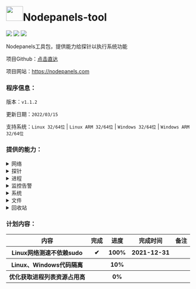 # <img src="https://github.com/Aranxu/Nodepanels-tool/blob/master/favicon.ico" width = "46" height = "40" alt="" align=center/>Nodepanels-tool

<img src="https://img.shields.io/badge/Go-1.17-ff69b4"/> <img src="https://img.shields.io/badge/version-v1.1.0-orange"/> <img src="https://img.shields.io/badge/TG-@nodepanels-green?logo=telegram&style=plastic"/>

Nodepanels工具包，提供能力给探针以执行系统功能

项目Github：[点击直达](https://github.com/Aranxu/Nodepanels)

项目网站：https://nodepanels.com

### 程序信息：

版本：`v1.1.2`

更新日期：`2022/03/15`

支持系统：`Linux 32/64位` | `Linux ARM 32/64位` | `Windows 32/64位` | `Windows ARM 32/64位`

### 提供的能力：

<details>
  <summary>网络</summary>
  <br>
  <table>
        <tr>
            <th>功能</th>
            <th>完成</th>
            <th>进度</th>
            <th>平台</th>
            <th>备注</th>
        </tr>
        <tr>
            <th>ping测试</th>
            <th>✔</th>
            <th>100%</th>
            <th>linux | windows</th>
            <th></th>
        </tr>
         <tr>
            <th>网络测速</th>
            <th>✔</th>
            <th>100%</th>
            <th>linux | windows</th>
            <th></th>
        </tr>
    </table>
</details>

<details>
  <summary>探针</summary>
  <br>
  <table>
        <tr>
            <th>功能</th>
            <th>完成</th>
            <th>进度</th>
            <th>平台</th>
            <th>备注</th>
        </tr>
        <tr>
            <th>探针升级</th>
            <th>✔</th>
            <th>100%</th>
            <th>linux | windows</th>
            <th></th>
        </tr>
    </table>
</details>

<details>
  <summary>进程</summary>
  <br>
  <table>
        <tr>
            <th>功能</th>
            <th>完成</th>
            <th>进度</th>
            <th>平台</th>
            <th>备注</th>
        </tr>
        <tr>
            <th>进程列表</th>
            <th>✔</th>
            <th>100%</th>
            <th>linux | windows</th>
            <th></th>
        </tr>
         <tr>
            <th>进程信息</th>
            <th>✔</th>
            <th>100%</th>
            <th>linux | windows</th>
            <th></th>
        </tr>
    </table>
</details>

<details>
  <summary>监控告警</summary>
  <br>
  <table>
        <tr>
            <th>功能</th>
            <th>完成</th>
            <th>进度</th>
            <th>平台</th>
            <th>备注</th>
        </tr>
        <tr>
            <th>进程监控开关</th>
            <th>✔</th>
            <th>100%</th>
            <th>linux | windows</th>
            <th></th>
        </tr>
         <tr>
            <th>告警规则设置</th>
            <th>✔</th>
            <th>100%</th>
            <th>linux | windows</th>
            <th></th>
        </tr>
    </table>
</details>

<details>
  <summary>系统</summary>
  <br>
  <table>
        <tr>
            <th>功能</th>
            <th>完成</th>
            <th>进度</th>
            <th>平台</th>
            <th>备注</th>
        </tr>
        <tr>
            <th>获取/设置 主机名</th>
            <th>✔</th>
            <th>100%</th>
            <th>linux | windows</th>
            <th></th>
        </tr>
         <tr>
            <th>获取/设置/备份/还原 DNS</th>
            <th>✔</th>
            <th>100%</th>
            <th>linux</th>
            <th></th>
        </tr>
         <tr>
            <th>获取/设置/备份/还原 YUM</th>
            <th>✔</th>
            <th>100%</th>
            <th>linux</th>
            <th></th>
        </tr>
         <tr>
            <th>获取/设置 系统时间/时区</th>
            <th>✔</th>
            <th>100%</th>
            <th>linux</th>
            <th></th>
        </tr>
         <tr>
            <th>获取环境变量</th>
            <th>✔</th>
            <th>100%</th>
            <th>linux</th>
            <th></th>
        </tr>
         <tr>
            <th>获取系统启动项</th>
            <th>✔</th>
            <th>100%</th>
            <th>linux</th>
            <th></th>
        </tr>
         <tr>
            <th>获取系统服务项</th>
            <th>✔</th>
            <th>100%</th>
            <th>linux</th>
            <th></th>
        </tr>
    </table>
</details>

<details>
  <summary>文件</summary>
  <br>
  <table>
        <tr>
            <th>功能</th>
            <th>完成</th>
            <th>进度</th>
            <th>平台</th>
            <th>备注</th>
        </tr>
        <tr>
            <th>获取文件列表</th>
            <th>✔</th>
            <th>100%</th>
            <th>linux</th>
            <th></th>
        </tr>
         <tr>
            <th>新建文件/文件夹</th>
            <th>✔</th>
            <th>100%</th>
            <th>linux</th>
            <th></th>
        </tr>
         <tr>
            <th>获取文件属性</th>
            <th>✔</th>
            <th>100%</th>
            <th>linux</th>
            <th></th>
        </tr>
         <tr>
            <th>计算文件MD5/SHA1</th>
            <th>✔</th>
            <th>100%</th>
            <th>linux</th>
            <th></th>
        </tr>
         <tr>
            <th>获取/设置文件权限</th>
            <th>✔</th>
            <th>100%</th>
            <th>linux</th>
            <th></th>
        </tr>
         <tr>
            <th>删除文件/文件夹</th>
            <th>✔</th>
            <th>100%</th>
            <th>linux</th>
            <th></th>
        </tr>
         <tr>
            <th>重命名文件/文件夹</th>
            <th>✔</th>
            <th>100%</th>
            <th>linux</th>
            <th></th>
        </tr>
		<tr>
            <th>复制文件/文件夹</th>
            <th>✔</th>
            <th>100%</th>
            <th>linux</th>
            <th></th>
        </tr>
		<tr>
            <th>移动文件/文件夹</th>
            <th>✔</th>
            <th>100%</th>
            <th>linux</th>
            <th></th>
        </tr>
		<tr>
            <th>编辑文件</th>
            <th>✔</th>
            <th>100%</th>
            <th>linux</th>
            <th></th>
        </tr>
		<tr>
            <th>计算文件大小</th>
            <th>✔</th>
            <th>100%</th>
            <th>linux</th>
            <th></th>
        </tr>
		<tr>
            <th>文件上传</th>
            <th>✔</th>
            <th>100%</th>
            <th>linux</th>
            <th></th>
        </tr>
		<tr>
            <th>文件下载</th>
            <th>✔</th>
            <th>100%</th>
            <th>linux</th>
            <th></th>
        </tr>
    </table>
</details>

<details>
  <summary>回收站</summary>
  <br>
  <table>
        <tr>
            <th>功能</th>
            <th>完成</th>
            <th>进度</th>
            <th>平台</th>
            <th>备注</th>
        </tr>
        <tr>
            <th>文件移动至回收站</th>
            <th>✔</th>
            <th>100%</th>
            <th>linux</th>
            <th></th>
        </tr>
         <tr>
            <th>还原文件</th>
            <th>✔</th>
            <th>100%</th>
            <th>linux</th>
            <th></th>
        </tr>
         <tr>
            <th>删除回收站文件</th>
            <th>✔</th>
            <th>100%</th>
            <th>linux</th>
            <th></th>
        </tr>
    </table>
</details>

### 计划内容：

<table>
        <tr>
            <th>内容</th>
            <th>完成</th>
            <th>进度</th>
            <th>完成时间</th>
            <th>备注</th>
        </tr>
        <tr>
            <th>Linux网络测速不依赖sudo</th>
            <th>✔</th>
            <th>100%</th>
            <th>2021-12-31</th>
            <th></th>
        </tr>
         <tr>
            <th>Linux、Windows代码隔离</th>
            <th></th>
            <th>10%</th>
            <th></th>
            <th></th>
        </tr>
         <tr>
            <th>优化获取进程列表资源占用高</th>
            <th></th>
            <th>0%</th>
            <th></th>
            <th></th>
        </tr>
    </table>
